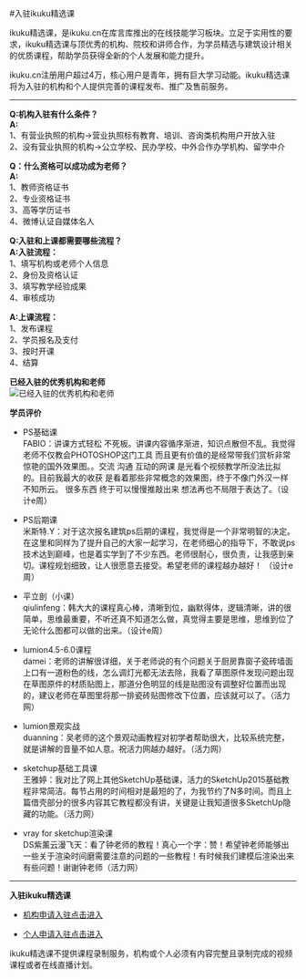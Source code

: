 #入驻ikuku精选课

ikuku精选课，是ikuku.cn在库言库推出的在线技能学习板块。立足于实用性的要求，ikuku精选课与顶优秀的机构、院校和讲师合作，为学员精选与建筑设计相关的优质课程，帮助学员获得全新的个人发展和能力提升。  

ikuku.cn注册用户超过4万，核心用户是青年，拥有巨大学习动能。ikuku精选课将为入驻的机构和个人提供完善的课程发布、推广及售前服务。  

----

**Q:机构入驻有什么条件？**  
**A:**  
1、有营业执照的机构→营业执照标有教育、培训、咨询类机构用户开放入驻  
2、没有营业执照的机构→公立学校、民办学校、中外合作办学机构、留学中介  



**Q：什么资格可以成功成为老师？**  
**A:**  
1、教师资格证书  
2、专业资格证书  
3、高等学历证书  
4、微博认证自媒体名人  



**Q:入驻和上课都需要哪些流程？**  
**A:入驻流程：**  
1、填写机构或老师个人信息  
2、身份及资格认证  
3、填写教学经验成果  
4、审核成功  



**A:上课流程：**  
1、发布课程  
2、学员报名及支付  
3、按时开课  
4、结算  
 
 

**已经入驻的优秀机构和老师**  
![已经入驻的优秀机构和老师](images/brand_Select_class.jpg)


**学员评价**  

* PS基础课  
FABIO：讲课方式轻松 不死板。讲课内容循序渐进，知识点散但不乱。我觉得老师不仅教会PHOTOSHOP这门工具 而且更有价值的是经常带我们赏析非常惊艳的国外效果图。。交流 沟通 互动的网课 是光看个视频教学所没法比拟的。目前我最大的收获 是看着那些非常概念的效果图，终于不像门外汉一样 不知所云。 很多东西 终于可以慢慢推敲出来 想法再也不局限于表达了。（设计e周）   


* PS后期课  
米斯特.Y：对于这次报名建筑ps后期的课程，我觉得是一个非常明智的决定。在这里和同样为了提升自己的大家一起学习，在老师细心的指导下，不敢说ps技术达到巅峰，也是着实学到了不少东西。老师很耐心，很负责，让我感到亲切。课程规划细致，让人很愿意去接受。希望老师的课程越办越好！ （设计e周）  

* 平立剖（小课）  
qiulinfeng：韩大大的课程真心棒，清晰到位，幽默得体，逻辑清晰，讲的很简单，思维最重要，不听还真不知道怎么做，真觉得主要是思维，思维到位了无论什么图都可以做的出来。（设计e周）  

* lumion4.5-6.0课程  
damei：老师的讲解很详细，关于老师说的有个问题关于厨房靠窗子瓷砖墙面上口有一道粉色的线，怎么调灯光都无法去除，我看了草图原件发现问题出现在草图原件的材质贴图上，那道分色明显的线是贴图没有调整好位置而出现的，建议老师在草图里将那一排瓷砖贴图修改下位置，应该就可以了。（活力网）  

* lumion景观实战  
duanning：吴老师的这个景观动画教程对初学者帮助很大，比较系统完整，就是讲解的音量不如人意。祝活力网越办越好。（活力网）  

* sketchup基础工具课  
王雅婷：我对比了网上其他SketchUp基础课，活力的SketchUp2015基础教程非常简洁。每节占用的时间相对是最短的了，为我节约了N多时间。而且上篇借壳部分的很多内容其它教程都没有讲，关键是让我知道很多SketchUp隐藏的功能。（活力网）  


* vray for sketchup渲染课  
DS紫薰云漫飞天：看了钟老师的教程！真心一个字：赞！希望钟老师能够出一些关于渲染时间磨需要注意的问题的一些教程！有时候我们建模后渲染出来有些问题！谢谢钟老师（活力网）  


----
**入驻ikuku精选课**  

* [机构申请入驻点击进入](http://form.mikecrm.com/v9jkz3)  

* [个人申请入驻点击进入](http://form.mikecrm.com/oHAnO)   

ikuku精选课不提供课程录制服务，机构或个人必须有内容完整且录制完成的视频课程或者在线直播计划。  
